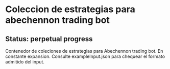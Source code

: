 # Coleccion de estrategias para abechennon trading bot

## Status: perpetual progress

Contenedor de coleciones de estrategias para Abechennon trading bot. En constante expansion.
Consulte exampleInput.json para chequear el formato admitido del input.